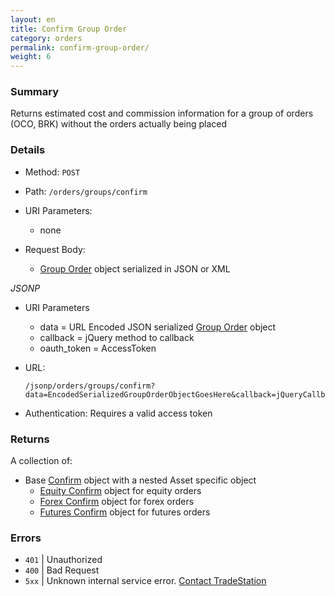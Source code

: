```yaml
---
layout: en
title: Confirm Group Order
category: orders
permalink: confirm-group-order/
weight: 6
---
```


### Summary

Returns estimated cost and commission information for a group of orders (OCO, BRK) without the orders actually being placed

### Details

* Method: `POST`
* Path: `/orders/groups/confirm`
* URI Parameters:

  * none
* Request Body:

  * [Group Order](../../objects/group-order) object serialized in JSON or XML

*JSONP*

* URI Parameters
  * data = URL Encoded JSON serialized [Group Order](../../objects/group-order) object
  * callback = jQuery method to callback
  * oauth_token = AccessToken
* URL:

      /jsonp/orders/groups/confirm?data=EncodedSerializedGroupOrderObjectGoesHere&callback=jQueryCallbackGoesHere&oauth_token=AccessTokenGoesHere
* Authentication: Requires a valid access token

### Returns

A collection of:

* Base [Confirm](../../objects/order-confirmation) object with a nested Asset specific object
  * [Equity Confirm](../../objects/equities-options-order-confirmation) object for equity orders
  * [Forex Confirm](../../objects/forex-order-confirmation) object for forex orders
  * [Futures Confirm](../../objects/futures-order-confirmation) object for futures orders

### Errors

* `401` | Unauthorized
* `400` | Bad Request
* `5xx` | Unknown internal service error. [Contact TradeStation](mailto:webapi@tradestation.com)